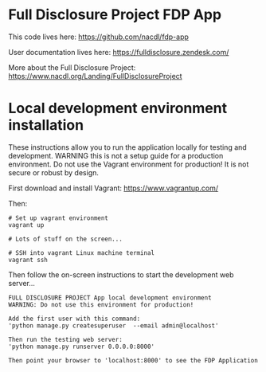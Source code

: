 # Full Disclosure Project FDP App

This code lives here: https://github.com/nacdl/fdp-app

User documentation lives here: https://fulldisclosure.zendesk.com/

More about the Full Disclosure Project: https://www.nacdl.org/Landing/FullDisclosureProject

# Local development environment installation

These instructions allow you to run the application locally for testing and development. WARNING this is not a setup 
guide for a production environment. Do not use the Vagrant environment for production! It is not secure or robust by 
design.

First download and install Vagrant: https://www.vagrantup.com/

Then:

```shell
# Set up vagrant environment
vagrant up

# Lots of stuff on the screen...

# SSH into vagrant Linux machine terminal
vagrant ssh
```

Then follow the on-screen instructions to start the development web server...

```
FULL DISCLOSURE PROJECT App local development environment
WARNING: Do not use this environment for production!

Add the first user with this command:
'python manage.py createsuperuser  --email admin@localhost'

Then run the testing web server:
'python manage.py runserver 0.0.0.0:8000'

Then point your browser to 'localhost:8000' to see the FDP Application

```
